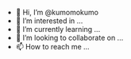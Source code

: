 - 👋 Hi, I’m @kumomokumo
- 👀 I’m interested in ...
- 🌱 I’m currently learning ...
- 💞️ I’m looking to collaborate on ...
- 📫 How to reach me ...

<!---
kumomokumo/kumomokumo is a ✨ special ✨ repository because its `README.md` (this file) appears on your GitHub profile.
You can click the Preview link to take a look at your changes.
--->

